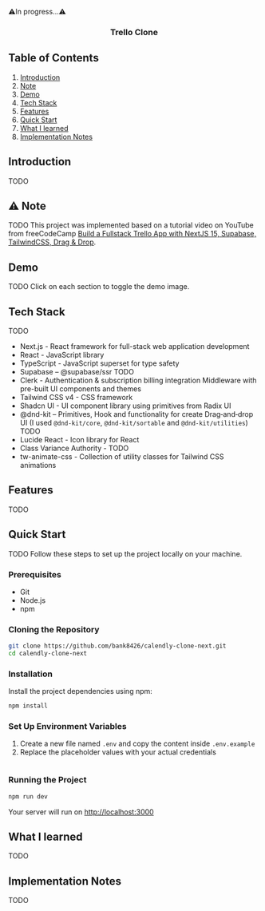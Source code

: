 ⚠️In progress...⚠️

<h3 align="center">Trello Clone</h3>

## Table of Contents

1. [Introduction](#introduction)
2. [Note](#note)
3. [Demo](#demo)
4. [Tech Stack](#tech-stack)
5. [Features](#features)
6. [Quick Start](#quick-start)
7. [What I learned](#learn)
8. [Implementation Notes](#implementation-notes)

## <a name="introduction">Introduction</a>

TODO

## <a name="note">⚠️ Note</a>

TODO
This project was implemented based on a tutorial video on YouTube from freeCodeCamp [Build a Fullstack Trello App with NextJS 15, Supabase, TailwindCSS, Drag & Drop](https://www.youtube.com/watch?v=ugxI1o5SyMs).

## <a name="demo">Demo</a>

TODO
Click on each section to toggle the demo image.

<!--
<details>
  <summary>
    Authentication
  </summary>
  <b>Sign up</b>
  <div>
    <a href="">
        <img src="public/readme/sign-up.gif" alt="Sign up" />
    </a>
  </div>
  <b>Sign in</b>
  <div>
    <a href="">
      <img src="public/readme/sign-in.gif" alt="Sign in" />
    </a>
  </div>
</details>
<details>
  <summary>
    Authenticated User
  </summary>
  <div>
    <b>Create Availability Schedule</b>
    <div>
      <a href="">
        <img src="public/readme/create-schedule.gif" alt="Create schedule" />
      </a>
    </div>
    <b>Create Active Event</b>
    <div>
      <a href="">
        <img src="public/readme/create-active-event.gif" alt="Create active event" />
      </a>
    </div>
    <b>Create Inactive Event</b>
    <div>
      <a href="">
        <img src="public/readme/create-inactive-event.gif" alt="Create inactive event" />
      </a>
    </div>
    <b>Edit Event</b>
    <div>
      <a href="">
        <img src="public/readme/edit-event.gif" alt="Edit event" />
      </a>
    </div>
    <b>Delete Event</b>
    <div>
      <a href="">
        <img src="public/readme/delete-event.gif" alt="Delete event" />
      </a>
    </div>
  </div>
</details>

<details>
  <summary>
    Non-Authenticated User
  </summary>
  <div>
    <b>See Public profile from Profile's Link</b>
    <div>
      <a href="">
        <img src="public/readme/public-profile.gif" alt="Public profile" />
      </a>
    </div>
    <b>Booking Event from Event's link</b>
    <div>
      <a href="">
        <img src="public/readme/see-and-book-event.gif" alt="See and book event" />
      </a>
    </div>
    <b>Invitation Email</b>
    <div>
      <a href="">
        <img src="public/readme/invitation-email.png" alt="Invitation Email" />
      </a>
    </div>
    <b>Google Calendar after accept invitation</b>
    <div>
      <a href="">
        <img src="public/readme/after-book-event.png" alt="See and book event" />
      </a>
    </div>
    <b>Available time slot will be updated according to events in Google Calendar</b>
    <div>
      <a href="">
        <img src="public/readme/google-calendar.png" alt="Google Calendar" />
      </a>
    </div>
  </div>
</details>
-->

## <a name="tech-stack">Tech Stack</a>

TODO

- Next.js - React framework for full-stack web application development
- React - JavaScript library
- TypeScript - JavaScript superset for type safety
- Supabase – @supabase/ssr TODO
- Clerk - Authentication & subscription billing integration Middleware with pre-built UI components and themes
- Tailwind CSS v4 - CSS framework
- Shadcn UI - UI component library using primitives from Radix UI
- @dnd-kit – Primitives, Hook and functionality for create Drag‑and‑drop UI (I used `@dnd-kit/core`, `@dnd-kit/sortable` and `@dnd-kit/utilities`) TODO
- Lucide React - Icon library for React
- Class Variance Authority - TODO
- tw-animate-css - Collection of utility classes for Tailwind CSS animations

## <a name="features">Features</a>

TODO

## <a name="quick-start">Quick Start</a>

TODO
Follow these steps to set up the project locally on your machine.

### Prerequisites

- Git
- Node.js
- npm

### Cloning the Repository

```bash
git clone https://github.com/bank8426/calendly-clone-next.git
cd calendly-clone-next
```

### Installation

Install the project dependencies using npm:

```bash
npm install
```

### Set Up Environment Variables

1. Create a new file named `.env` and copy the content inside `.env.example`
2. Replace the placeholder values with your actual credentials

```env

```

### Running the Project

```bash
npm run dev
```

Your server will run on [http://localhost:3000](http://localhost:3000/)

## <a name="learn">What I learned</a>

TODO

## <a name="implementation-note">Implementation Notes</a>

TODO
